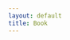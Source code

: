```yaml
---
layout: default
title: Book
---
```


[comment]: <> (<div>)

[comment]: <> (	<div>)

[comment]: <> (	<h2><p style="text-align: left; color: #204081; font-weight: bold">I. Các khóa học Machine Learning và Deeplearning:</p></h2>)

[comment]: <> (	<br>)

[comment]: <> (	<nav>)

[comment]: <> (		<li><a style="text-align: left; color: #074B80"  href="http://web.stanford.edu/class/cs109/">Xác suất thống kê&#40;Probability&#41;: CS109</a></li>)

[comment]: <> (		<li><a style="text-align: left; color: #074B80"  href="http://web.stanford.edu/class/cs246/">Bigdata: CS246</a></li>)

[comment]: <> (		<li><a style="text-align: left; color: #074B80"  href="http://cs231n.stanford.edu/">Computer vision cơ bản: CS231N</a></li>)

[comment]: <> (		<li><a style="text-align: left; color: #074B80"  href="http://web.stanford.edu/class/cs224n/">Natural Language Processing: CS224N</a></li>)

[comment]: <> (		<li><a style="text-align: left; color: #074B80"  href="http://web.stanford.edu/class/cs224w/">Khoá phân tích mạng lưới &#40;analysis of network&#41;: CS224W</a></li>)

[comment]: <> (		<li><a style="text-align: left; color: #074B80"  href="https://web.stanford.edu/class/cs20si/">Khóa học Tensorflow: CS20SI</a></li>)

[comment]: <> (	</nav>)

[comment]: <> (	</div>)

[comment]: <> (	<div>)

[comment]: <> (	<h2><p style="text-align: left; color: #204081; font-weight: bold">II. Sách về Deeplearning:</p></h2>)

[comment]: <> (	<br>)

[comment]: <> (	<nav>)

[comment]: <> (		<li><a style="text-align: left; color: #074B80"  href="https://dlbookvn.gitlab.io/deeplearning/">Sách Deep learning bàn dịch Tiếng Việt</a></li>)

[comment]: <> (		<li><a style="text-align: left; color: #074B80"  href="https://machinelearningcoban.com/ebook/">Sách Machine Learning cơ bản</a></li>)

[comment]: <> (	</nav>)

[comment]: <> (	</div>)

[comment]: <> (	<div>)

[comment]: <> (	<h2><p style="text-align: left; color: #204081; font-weight: bold">III. AI code:</p></h2>)

[comment]: <> (	<br>)

[comment]: <> (	<nav>)

[comment]: <> (		<li><a style="text-align: left; color: #074B80"  href="https://paperswithcode.com/">paper with code</a></li>)

[comment]: <> (		<li><a style="text-align: left; color: #074B80"  href="https://modelzoo.co/">model zoo - discover open source deep learning code and pretrained model</a></li>)

[comment]: <> (		<li><a style="text-align: left; color: #074B80"  href="https://github.com/facebookresearch">Facebook Research github</a></li>)

[comment]: <> (		<li><a style="text-align: left; color: #074B80"  href="https://github.com/microsoft/ailab">Microsoft AI Lab github</a></li>)

[comment]: <> (		<li><a style="text-align: left; color: #074B80"  href="https://github.com/tensorflow/models/">Tensorflow models - Model and example build with tensorflow</a></li>)

[comment]: <> (		<li><a style="text-align: left; color: #074B80"  href="https://github.com/tensorflow/hub/">Tensorflow hub - Library for transfer learning</a></li>)

[comment]: <> (		<li><a style="text-align: left; color: #074B80"  href="https://github.com/tensorflow/tensorflow/tree/master/tensorflow/lite/g3doc/models">Tensorflow lite - example</a></li>)

[comment]: <> (		<li><a style="text-align: left; color: #074B80"  href="https://www.tensorflow.org/js/demos">Tensorflow js - demo</a></li>)

[comment]: <> (		<li><a style="text-align: left; color: #074B80"  href="https://github.com/pytorch/examples">Pytorch examples</a></li>)

[comment]: <> (		<li><a style="text-align: left; color: #074B80"  href="https://www.kaggle.com/kernels">Kaggle kernels</a></li>)

[comment]: <> (		<li><a style="text-align: left; color: #074B80"  href="https://github.com/xcmyz/FastSpeech">Tarocon model - FastSpeech</a></li>)

[comment]: <> (	</nav>)

[comment]: <> (	</div>)

[comment]: <> (	<div>)

[comment]: <> (	<h2><p style="text-align: left; color: #204081; font-weight: bold">IV. Dataset Research</p></h2>)

[comment]: <> (	<br>)

[comment]: <> (	<nav>)

[comment]: <> (		<li><a style="text-align: left; color: #074B80"  href="https://research.google/tools/datasets/">Google dataset</a></li>)

[comment]: <> (		<li><a style="text-align: left; color: #074B80"  href="https://github.com/daicoolb/RecommenderSystem-DataSet">recommendation dataset</a></li>)

[comment]: <> (		<li><a style="text-align: left; color: #074B80"  href="https://ai.baidu.com/broad/download">Baidu dataset</a></li>)

[comment]: <> (		<li><a style="text-align: left; color: #074B80"  href="https://github.com/awesomedata/awesome-public-datasets">awesome public datasets</a></li>)

[comment]: <> (		<li><a style="text-align: left; color: #074B80"  href="https://data.world/datasets/facebook">Facebook dataset</a></li>)

[comment]: <> (		<li><a style="text-align: left; color: #074B80"  href="https://www.kaggle.com/datasets">Kaggle - dataset</a></li>)

[comment]: <> (		<li><a style="text-align: left; color: #074B80"  href="https://www.tensorflow.org/datasets/catalog/overview#all_datasets">Tensorflow dataset</a></li>)

[comment]: <> (	</nav>)

[comment]: <> (	</div>)

[comment]: <> (	<div>)

[comment]: <> (	</div>)

[comment]: <> (	<div>)

[comment]: <> (	<h2><p style="text-align: left; color: #204081; font-weight: bold">V. Vietnam Dataset</p></h2>)

[comment]: <> (	<br>)

[comment]: <> (	<nav>)

[comment]: <> (		<li><a style="text-align: left; color: #074B80"  href="https://challenge.zalo.ai/">Zalo dataset</a></li>)

[comment]: <> (		<li><a style="text-align: left; color: #074B80"  href="https://vlsp.org.vn/"> VLSP in NLP Dataset</a></li>)

[comment]: <> (		<li><a style="text-align: left; color: #074B80"  href="https://www.aivivn.com/">aivivn contest</a></li>)

[comment]: <> (	</nav>)

[comment]: <> (	</div>)

[comment]: <> (	<div>)

[comment]: <> (	<h2><p style="text-align: left; color: #204081; font-weight: bold">VI. AI blog</p></h2>)

[comment]: <> (	<br>)

[comment]: <> (	<nav>)

[comment]: <> (		<li><a style="text-align: left; color: #074B80"  href="https://ai.googleblog.com/">Google blog</a></li>)

[comment]: <> (		<li><a style="text-align: left; color: #074B80"  href="https://ai.facebook.com/blog">Facebook AI blog</a></li>)

[comment]: <> (		<li><a style="text-align: left; color: #074B80"  href="http://research.baidu.com/Blog">Baidu AI blog</a></li>)

[comment]: <> (		<li><a style="text-align: left; color: #074B80"  href="https://www.pyimagesearch.com/">Pyimagesearch</a></li>)

[comment]: <> (		<li><a style="text-align: left; color: #074B80"  href="https://machinelearningmastery.com/">machine learning mastery</a></li>)

[comment]: <> (	</nav>)

[comment]: <> (	</div>)

[comment]: <> (</div>)



